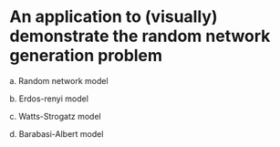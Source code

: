 # An application to (visually) demonstrate  the random network generation problem

a. Random network model

b. Erdos-renyi model

c. Watts-Strogatz model

d. Barabasi-Albert model


